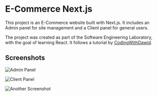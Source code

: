 # E-Commerce Next.js

This project is an E-Commerce website built with Next.js. It includes an Admin panel for site management and a Client panel for general users.

The project was created as part of the Software Engineering Laboratory, with the goal of learning React. It follows a tutorial by [CodingWithDawid](https://www.youtube.com/@CodingWithDawid).

## Screenshots

![Admin Panel](https://github.com/DelGha/E-Commerce-Next.js/assets/116180026/16f67ac0-34b8-40b2-b575-c3e28d2f590e)

![Client Panel](https://github.com/DelGha/E-Commerce-Next.js/assets/116180026/69f37049-8afb-4274-a457-4f050392bcb3)

![Another Screenshot](https://github.com/DelGha/E-Commerce-Next.js/assets/116180026/ebe722a6-2d55-4c8d-9b82-36d346f6757c)
